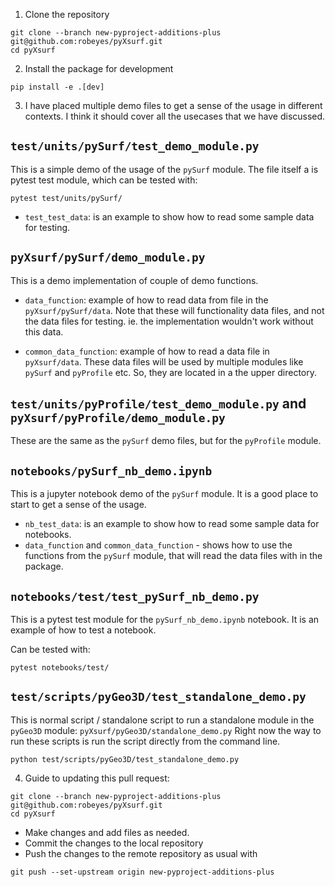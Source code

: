 1. Clone the repository

```
git clone --branch new-pyproject-additions-plus git@github.com:robeyes/pyXsurf.git
cd pyXsurf
```

2. Install the package for development

[comment]: <> (TODO: what is the function of `.[dev]`, rather than `.`?)
```
pip install -e .[dev]
```

3. I have placed multiple demo files to get a sense of the usage in different contexts.
I think it should cover all the usecases that we have discussed.

## `test/units/pySurf/test_demo_module.py`

This is a simple demo of the usage of the `pySurf` module.
The file itself a is pytest test module, which can be tested with:
```
pytest test/units/pySurf/
```

- `test_test_data`: is an example to show how to read some sample data for testing.

## `pyXsurf/pySurf/demo_module.py`

This is a demo implementation of couple of demo functions.

- `data_function`: example of how to read data from file in the `pyXsurf/pySurf/data`. Note that these will functionality data files, and not the data files for testing. ie. the implementation wouldn't work without this data.

- `common_data_function`: example of how to read a data file in `pyXsurf/data`. These data files will be used by multiple modules like `pySurf` and `pyProfile` etc. So, they are located in a the upper directory.

## `test/units/pyProfile/test_demo_module.py` and `pyXsurf/pyProfile/demo_module.py`

These are the same as the `pySurf` demo files, but for the `pyProfile` module.

## `notebooks/pySurf_nb_demo.ipynb`

This is a jupyter notebook demo of the `pySurf` module. It is a good place to start to get a sense of the usage.

- `nb_test_data`: is an example to show how to read some sample data for notebooks.
- `data_function` and `common_data_function` - shows how to use the functions from the `pySurf` module, that will read the data files with in the package.

## `notebooks/test/test_pySurf_nb_demo.py`

This is a pytest test module for the `pySurf_nb_demo.ipynb` notebook. It is an example of how to test a notebook.

Can be tested with:
```
pytest notebooks/test/
```

## `test/scripts/pyGeo3D/test_standalone_demo.py`

This is normal script / standalone script to run a standalone module in the `pyGeo3D` module: `pyXsurf/pyGeo3D/standalone_demo.py`
Right now the way to run these scripts is run the script directly from the command line.

```
python test/scripts/pyGeo3D/test_standalone_demo.py
```

4. Guide to updating this pull request:

```
git clone --branch new-pyproject-additions-plus git@github.com:robeyes/pyXsurf.git
cd pyXsurf
```

- Make changes and add files as needed.
- Commit the changes to the local repository
- Push the changes to the remote repository as usual with

```
git push --set-upstream origin new-pyproject-additions-plus
```
